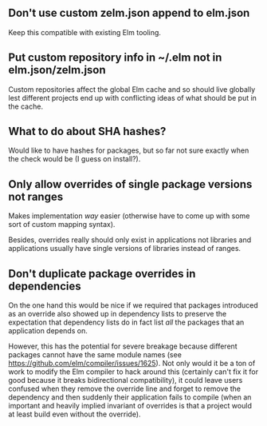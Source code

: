 ## Don't use custom zelm.json append to elm.json

Keep this compatible with existing Elm tooling.

## Put custom repository info in ~/.elm not in elm.json/zelm.json

Custom repositories affect the global Elm cache and so should live globally lest
different projects end up with conflicting ideas of what should be put in the
cache.

## What to do about SHA hashes?

Would like to have hashes for packages, but so far not sure exactly when the
check would be (I guess on install?).

## Only allow overrides of single package versions not ranges

Makes implementation *way* easier (otherwise have to come up with some sort of
custom mapping syntax).

Besides, overrides really should only exist in applications not libraries and
applications usually have single versions of libraries instead of ranges.

## Don't duplicate package overrides in dependencies

On the one hand this would be nice if we required that packages introduced as an
override also showed up in dependency lists to preserve the expectation that
dependency lists do in fact list *all* the packages that an application depends
on.

However, this has the potential for severe breakage because different packages
cannot have the same module names (see
https://github.com/elm/compiler/issues/1625). Not only would it be a ton of work
to modify the Elm compiler to hack around this (certainly can't fix it for good
because it breaks bidirectional compatibility), it could leave users confused
when they remove the override line and forget to remove the dependency and then
suddenly their application fails to compile (when an important and heavily
implied invariant of overrides is that a project would at least build even
without the override).
